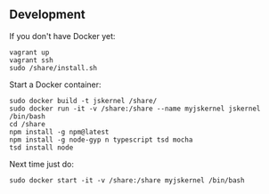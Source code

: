 





## Development

If you don't have Docker yet:

    vagrant up
    vagrant ssh
    sudo /share/install.sh
    
Start a Docker container:
    
    sudo docker build -t jskernel /share/
    sudo docker run -it -v /share:/share --name myjskernel jskernel /bin/bash
    cd /share
    npm install -g npm@latest
    npm install -g node-gyp n typescript tsd mocha
    tsd install node
    
Next time just do:

    sudo docker start -it -v /share:/share myjskernel /bin/bash
    
    
    
    